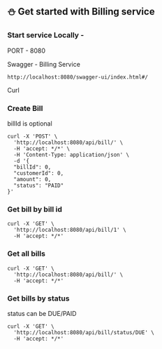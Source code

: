 ## ⛄ Get started with Billing service

### Start service Locally - 
PORT - 8080

Swagger - Billing Service
```
http://localhost:8080/swagger-ui/index.html#/
```

Curl

### Create Bill
billId is optional
```
curl -X 'POST' \
  'http://localhost:8080/api/bill/' \
  -H 'accept: */*' \
  -H 'Content-Type: application/json' \
  -d '{
  "billId": 0,
  "customerId": 0,
  "amount": 0,
  "status": "PAID"
}'
```

### Get bill by bill id
```
curl -X 'GET' \
  'http://localhost:8080/api/bill/1' \
  -H 'accept: */*'
```

### Get all bills
```
curl -X 'GET' \
  'http://localhost:8080/api/bill/' \
  -H 'accept: */*'
```


### Get bills by status
status can be DUE/PAID
```
curl -X 'GET' \
  'http://localhost:8080/api/bill/status/DUE' \
  -H 'accept: */*'
```
